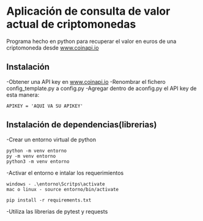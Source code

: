 # Aplicación de consulta de valor actual de criptomonedas

Programa hecho en python para recuperar el valor en euros de una criptomoneda
desde www.coinapi.io

## Instalación
-Obtener una API key en www.coinapi.io
-Renombrar el fichero config_template.py a config.py
-Agregar dentro de aconfig.py el API key de esta manera:

```
APIKEY = 'AQUI VA SU APIKEY'
```

## Instalación de dependencias(librerias)
-Crear un entorno virtual de python
```
python -m venv entorno
py -m venv entorno
python3 -m venv entorno
```

-Activar el entorno e intalar los requerimientos
```
windows - .\entorno\Scritps\activate
mac o linux - source entorno/bin/activate

pip install -r requirements.txt
```

-Utiliza las librerias de pytest y requests